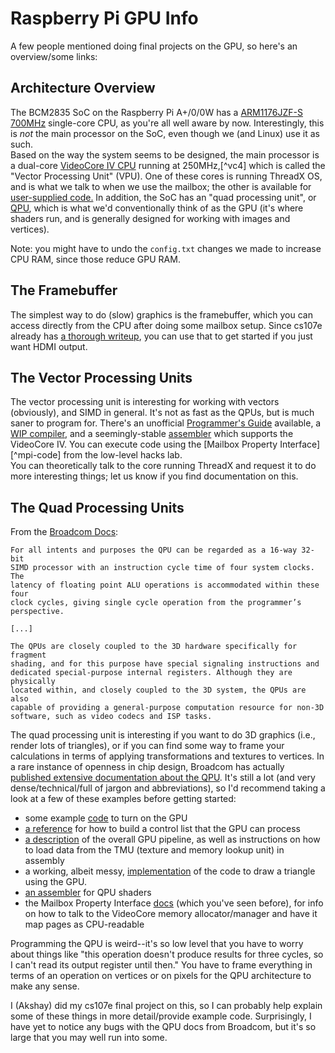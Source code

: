 # Raspberry Pi GPU Info

A few people mentioned doing final projects on the GPU, so here's an 
overview/some links:

## Architecture Overview

The BCM2835 SoC on the Raspberry Pi A+/0/0W has a [ARM1176JZF-S 700MHz][raspi] 
single-core CPU, as you're all well aware by now.  Interestingly, this is *not* 
the main processor on the SoC, even though we (and Linux) use it as such.  
Based on the way the system seems to be designed, the main processor is a 
dual-core [VideoCore IV CPU][vc4] running at 250MHz,[^vc4] which is called the 
"Vector Processing Unit" (VPU).  One of these cores is running ThreadX OS, and 
is what we talk to when we use the mailbox; the other is available for 
[user-supplied code.][mpi-code]  In addition, the SoC has an "quad processing 
unit", or [QPU][vc4-qpu], which is what we'd conventionally think of as the GPU 
(it's where shaders run, and is generally designed for working with images and 
vertices).

Note: you might have to undo the `config.txt` changes we made to increase CPU 
RAM, since those reduce GPU RAM.

## The Framebuffer

The simplest way to do (slow) graphics is the framebuffer, which you can access 
directly from the CPU after doing some mailbox setup.  Since cs107e already has 
[a thorough writeup][cs107e-fb], you can use that to get started if you just 
want HDMI output.

## The Vector Processing Units

The vector processing unit is interesting for working with vectors (obviously), 
and SIMD in general.  It's not as fast as the QPUs, but is much saner to 
program for.  There's an unofficial [Programmer's Guide][vc4-programming] 
available, a [WIP compiler][vc4-gcc], and a seemingly-stable 
[assembler][vc4-asm] which supports the VideoCore IV.  You can execute code 
using the [Mailbox Property Interface][^mpi-code] from the low-level hacks lab.  
You can theoretically talk to the core running ThreadX and request it to do 
more interesting things; let us know if you find documentation on this.

## The Quad Processing Units

From the [Broadcom Docs][bcm-qpu]:

    For all intents and purposes the QPU can be regarded as a 16-way 32-bit 
    SIMD processor with an instruction cycle time of four system clocks. The 
    latency of floating point ALU operations is accommodated within these four 
    clock cycles, giving single cycle operation from the programmer’s 
    perspective.

    [...]

    The QPUs are closely coupled to the 3D hardware specifically for fragment 
    shading, and for this purpose have special signaling instructions and 
    dedicated special-purpose internal registers. Although they are physically 
    located within, and closely coupled to the 3D system, the QPUs are also 
    capable of providing a general-purpose computation resource for non-3D 
    software, such as video codecs and ISP tasks.

The quad processing unit is interesting if you want to do 3D graphics (i.e., 
render lots of triangles), or if you can find some way to frame your 
calculations in terms of applying transformations and textures to vertices.  In 
a rare instance of openness in chip design, Broadcom has actually [published 
extensive documentation about the QPU][bcm-qpu].  It's still a lot (and very 
dense/technical/full of jargon and abbreviations), so I'd recommend taking a 
look at a few of these examples before getting started:

* some example [code][gpu-enable] to turn on the GPU
* [a reference][controllist] for how to build a control list that the GPU can 
  process
* [a description][pipeline] of the overall GPU pipeline, as well as 
  instructions on how to load data from the TMU (texture and memory lookup 
  unit) in assembly
* a working, albeit messy, [implementation][draw-triangle] of the code to draw 
  a triangle using the GPU.
* [an assembler][vc4asm] for QPU shaders
* the Mailbox Property Interface [docs][mpi] (which you've seen before), for 
  info on how to talk to the VideoCore memory allocator/manager and have it map 
  pages as CPU-readable

Programming the QPU is weird--it's so low level that you have to worry about 
things like "this operation doesn't produce results for three cycles, so I 
can't read its output register until then."  You have to frame everything in 
terms of an operation on vertices or on pixels for the QPU architecture to make 
any sense.

I (Akshay) did my cs107e final project on this, so I can probably help explain 
some of these things in more detail/provide example code.  Surprisingly, I have 
yet to notice any bugs with the QPU docs from Broadcom, but it's so large that 
you may well run into some.



[raspi]: https://www.raspberrypi.com/documentation/computers/processors.html
[vc4]: https://github.com/hermanhermitage/videocoreiv
[mpi-code]: 
https://github.com/raspberrypi/firmware/wiki/Mailbox-property-interface#execute-code
[vc4-qpu]: https://github.com/hermanhermitage/videocoreiv-qpu
[vc4-programming]: https://github.com/hermanhermitage/videocoreiv/wiki/VideoCore-IV-Programmers-Manual
[vc4-gcc]: https://github.com/itszor/vc4-toolchain
[vc4-asm]: http://sun.hasenbraten.de/vasm/
[cs107e-fb]: http://cs107e.github.io/assignments/assign6/
[bcm-qpu]: https://docs.broadcom.com/doc/12358545
[gpu-enable]: https://www.raspberrypi.org/forums/viewtopic.php?f=72&t=187867
[controllist]: https://github.com/PeterLemon/RaspberryPi/tree/master/V3D/ControlList
[pipeline]: http://latchup.blogspot.com/2016/02/life-of-triangle.html
[draw-triangle]: https://github.com/phire/hackdriver/blob/master/test.cpp
[vc4asm]: https://github.com/maazl/vc4asm
[mpi]: https://github.com/raspberrypi/firmware/wiki/Mailbox-property-interface 
